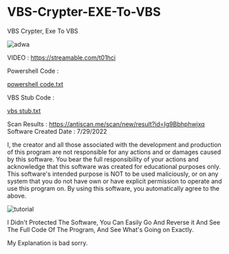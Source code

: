 # VBS-Crypter-EXE-To-VBS

VBS Crypter, Exe To VBS


![adwa](https://user-images.githubusercontent.com/86024483/181861113-d183e52f-0489-4a9b-a87c-85476d01adb5.png)



VIDEO : https://streamable.com/t01hci


Powershell Code : 

[powershell code.txt](https://github.com/CodiumAlgorithm/VBS-Crypter-EXE-To-VBS/files/9223944/powershell.code.txt)





VBS Stub Code : 

[vbs stub.txt](https://github.com/CodiumAlgorithm/VBS-Crypter-EXE-To-VBS/files/9223941/vbs.stub.txt)




Scan Results : https://antiscan.me/scan/new/result?id=Ig9Bbhphwjxq
Software Created Date : 7/29/2022


I, the creator and all those associated 
with the development and production
of this program are not responsible 
for any actions and or damages
 caused by this software.
You bear the full responsibility of your actions 
and acknowledge that this software was created for educational purposes only.
This software's intended purpose
is NOT to be used maliciously, or on any
system that you do not have own or have explicit 
permission to operate and use this program on.
By using this software, you automatically agree to the above.




![tutorial](https://user-images.githubusercontent.com/86024483/181861437-74d203c3-81b1-42b2-bb85-9c616a5290fe.png)



I Didn't Protected The Software, You Can Easily Go And Reverse it And See The Full Code Of The Program, And See What's Going on Exactly.

My Explanation is bad sorry.

